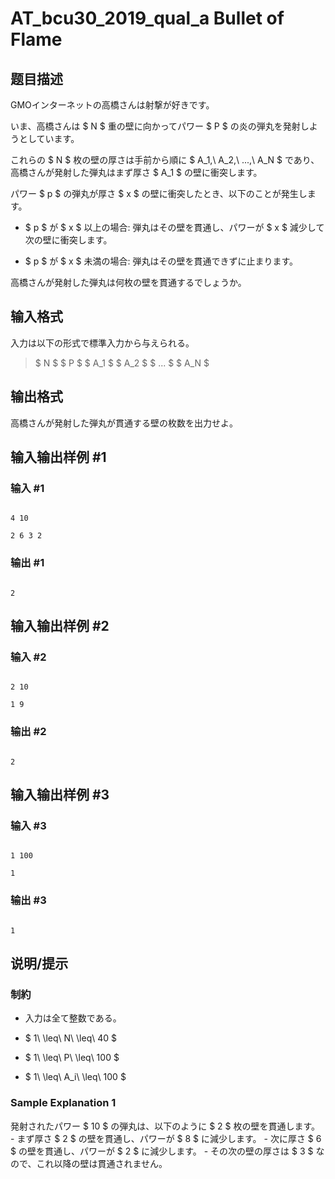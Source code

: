 # AT_bcu30_2019_qual_a Bullet of Flame

## 题目描述

[problemUrl]: https://atcoder.jp/contests/bcu30-2019-qual/tasks/bcu30_2019_qual_a

GMOインターネットの高橋さんは射撃が好きです。

いま、高橋さんは $ N $ 重の壁に向かってパワー $ P $ の炎の弾丸を発射しようとしています。

これらの $ N $ 枚の壁の厚さは手前から順に $ A_1,\ A_2,\ ...,\ A_N $ であり、高橋さんが発射した弾丸はまず厚さ $ A_1 $ の壁に衝突します。

パワー $ p $ の弾丸が厚さ $ x $ の壁に衝突したとき、以下のことが発生します。

- $ p $ が $ x $ 以上の場合: 弾丸はその壁を貫通し、パワーが $ x $ 減少して次の壁に衝突します。
- $ p $ が $ x $ 未満の場合: 弾丸はその壁を貫通できずに止まります。

高橋さんが発射した弾丸は何枚の壁を貫通するでしょうか。

## 输入格式

入力は以下の形式で標準入力から与えられる。

> $ N $ $ P $ $ A_1 $ $ A_2 $ $ ... $ $ A_N $

## 输出格式

高橋さんが発射した弾丸が貫通する壁の枚数を出力せよ。

## 输入输出样例 #1

### 输入 #1

```
4 10
2 6 3 2
```

### 输出 #1

```
2
```

## 输入输出样例 #2

### 输入 #2

```
2 10
1 9
```

### 输出 #2

```
2
```

## 输入输出样例 #3

### 输入 #3

```
1 100
1
```

### 输出 #3

```
1
```

## 说明/提示

### 制約

- 入力は全て整数である。
- $ 1\ \leq\ N\ \leq\ 40 $
- $ 1\ \leq\ P\ \leq\ 100 $
- $ 1\ \leq\ A_i\ \leq\ 100 $

### Sample Explanation 1

発射されたパワー $ 10 $ の弾丸は、以下のように $ 2 $ 枚の壁を貫通します。 - まず厚さ $ 2 $ の壁を貫通し、パワーが $ 8 $ に減少します。 - 次に厚さ $ 6 $ の壁を貫通し、パワーが $ 2 $ に減少します。 - その次の壁の厚さは $ 3 $ なので、これ以降の壁は貫通されません。